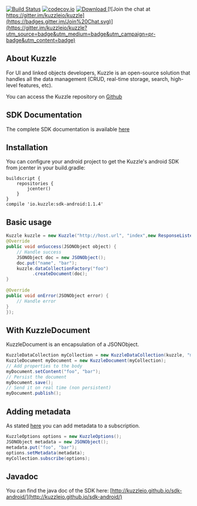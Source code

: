 [![Build Status](https://api.travis-ci.org/kuzzleio/sdk-android.svg?branch=master)](https://travis-ci.org/kuzzleio/sdk-android) [![codecov.io](http://codecov.io/github/kuzzleio/sdk-android/coverage.svg?branch=master)](http://codecov.io/github/kuzzleio/sdk-android?branch=master)
[ ![Download](https://api.bintray.com/packages/kblondel/maven/kuzzle-sdk-android/images/download.svg) ](https://bintray.com/kblondel/maven/kuzzle-sdk-android/_latestVersion)
[![Join the chat at https://gitter.im/kuzzleio/kuzzle](https://badges.gitter.im/Join%20Chat.svg)](https://gitter.im/kuzzleio/kuzzle?utm_source=badge&utm_medium=badge&utm_campaign=pr-badge&utm_content=badge)

## About Kuzzle

For UI and linked objects developers, Kuzzle is an open-source solution that handles all the data management (CRUD, real-time storage, search, high-level features, etc).

You can access the Kuzzle repository on [Github](https://github.com/kuzzleio/kuzzle)


## SDK Documentation

The complete SDK documentation is available [here](http://kuzzleio.github.io/sdk-documentation)

## Installation

You can configure your android project to get the Kuzzle's android SDK from jcenter in your build.gradle:

    buildscript {
        repositories {
            jcenter()
        }
    }
    compile 'io.kuzzle:sdk-android:1.1.4'

## Basic usage

```java
Kuzzle kuzzle = new Kuzzle("http://host.url", "index",new ResponseListener() {
@Override
public void onSuccess(JSONObject object) {
    // Handle success
    JSONObject doc = new JSONObject();
    doc.put("name", "bar");
    kuzzle.dataCollectionFactory("foo")
          .createDocument(doc);
}
    
@Override
public void onError(JSONObject error) {
    // Handle error
}
});
```

## With KuzzleDocument

KuzzleDocument is an encapsulation of a JSONObject.

```java
KuzzleDataCollection myCollection = new KuzzleDataCollection(kuzzle, "myNewCollection");
KuzzleDocument myDocument = new KuzzleDocument(myCollection);
// Add properties to the body
myDocument.setContent("foo", "bar");
// Persist the document
myDocument.save();
// Send it on real time (non persistent)
myDocument.publish();
```
    
## Adding metadata

As stated [here](https://github.com/kuzzleio/kuzzle/blob/master/docs/API.WebSocket.md#sending-metadata) you can add metadata to a subscription.

```java
KuzzleOptions options = new KuzzleOptions();
JSONObject metadata = new JSONObject();
metadata.put("foo", "bar");
options.setMetadata(metadata);
myCollection.subscribe(options);
```

## Javadoc

You can find the java doc of the SDK here: [http://kuzzleio.github.io/sdk-android/](http://kuzzleio.github.io/sdk-android/)
